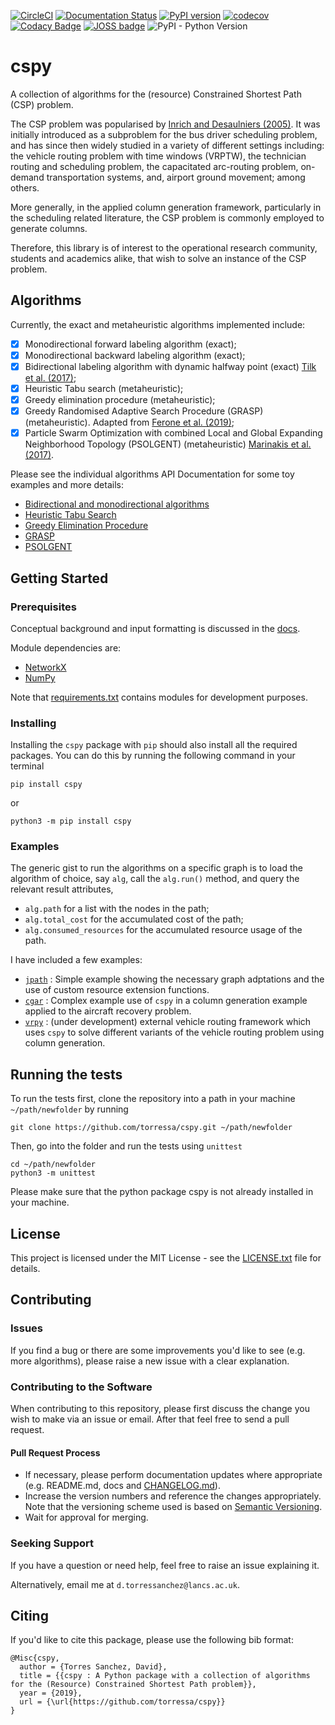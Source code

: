 [![CircleCI](https://circleci.com/gh/torressa/cspy/tree/master.svg?style=svg&circle-token=910e28b03dd0d32967fae038a3cf28b6cdf56334)](https://circleci.com/gh/torressa/cspy/tree/master)
[![Documentation Status](https://readthedocs.org/projects/cspy/badge/?version=latest)](https://cspy.readthedocs.io/en/latest/?badge=latest)
[![PyPI version](https://badge.fury.io/py/cspy.svg)](https://badge.fury.io/py/cspy)
[![codecov](https://codecov.io/gh/torressa/cspy/branch/master/graph/badge.svg?token=24tyrWinNT)](https://codecov.io/gh/torressa/cspy)
[![Codacy Badge](https://api.codacy.com/project/badge/Grade/c28f50e92dae4bcc921f1bd142370608)](https://www.codacy.com/app/torressa/cspy?utm_source=github.com&utm_medium=referral&utm_content=torressa/cspy&utm_campaign=Badge_Grade)
[![JOSS badge](https://joss.theoj.org/papers/25eda55801a528b982d03a6a61f7730d/status.svg)](https://joss.theoj.org/papers/25eda55801a528b982d03a6a61f7730d)
![PyPI - Python Version](https://img.shields.io/pypi/pyversions/cspy)

<!-- [![BCH compliance](https://bettercodehub.com/edge/badge/torressa/cspy?branch=master)](https://bettercodehub.com/)
[![License: MIT](https://img.shields.io/badge/License-MIT-yellow.svg)](https://opensource.org/licenses/MIT) -->

# cspy

A collection of algorithms for the (resource) Constrained Shortest Path (CSP) problem.

The CSP problem was popularised by [Inrich and Desaulniers (2005)](https://www.researchgate.net/publication/227142556_Shortest_Path_Problems_with_Resource_Constraints). It was initially introduced as a subproblem for the bus driver scheduling problem, and has since then widely studied in a variety of different settings including: the vehicle routing problem with time windows (VRPTW), the technician routing and scheduling problem, the capacitated arc-routing problem, on-demand transportation systems, and, airport ground movement; among others.

More generally, in the applied column generation framework, particularly in the scheduling related literature, the CSP problem is commonly employed to generate columns.

Therefore, this library is of interest to the operational research community, students and academics alike, that wish to solve an instance of the CSP problem.

## Algorithms

Currently, the exact and metaheuristic algorithms implemented include:

- [x] Monodirectional forward labeling algorithm (exact);
- [x] Monodirectional backward labeling algorithm (exact);
- [x] Bidirectional labeling algorithm with dynamic halfway point (exact) [Tilk et al. (2017)](https://www.sciencedirect.com/science/article/pii/S0377221717302035);
- [x] Heuristic Tabu search (metaheuristic);
- [x] Greedy elimination procedure (metaheuristic);
- [x] Greedy Randomised Adaptive Search Procedure (GRASP) (metaheuristic). Adapted from [Ferone et al. (2019)](https://www.tandfonline.com/doi/full/10.1080/10556788.2018.1548015);
- [x] Particle Swarm Optimization with combined Local and Global Expanding Neighborhood Topology (PSOLGENT) (metaheuristic) [Marinakis et al. (2017)](https://www.sciencedirect.com/science/article/pii/S0377221717302357).

Please see the individual algorithms API Documentation for some toy examples and more details:

- [Bidirectional and monodirectional algorithms](https://cspy.readthedocs.io/en/latest/api/cspy.BiDirectional.html)
- [Heuristic Tabu Search](https://cspy.readthedocs.io/en/latest/api/cspy.Tabu.html)
- [Greedy Elimination Procedure](https://cspy.readthedocs.io/en/latest/api/cspy.GreedyElim.html)
- [GRASP](https://cspy.readthedocs.io/en/latest/api/cspy.GRASP.html)
- [PSOLGENT](https://cspy.readthedocs.io/en/latest/api/cspy.PSOLGENT.html)
## Getting Started

### Prerequisites

Conceptual background and input formatting is discussed in the [docs](https://cspy.readthedocs.io/en/latest/how_to.html).

Module dependencies are:

- [NetworkX](https://networkx.github.io/documentation/stable/)
- [NumPy](https://docs.scipy.org/doc/numpy/reference/)

Note that [requirements.txt](requirements.txt) contains modules for development purposes.

### Installing

Installing the `cspy` package with `pip` should also install all the required packages. You can do this by running the following command in your terminal

```none
pip install cspy
```

or

```none
python3 -m pip install cspy
```

### Examples

The generic gist to run the algorithms on a specific graph is to load the
algorithm of choice, say `alg`, call the `alg.run()` method, and query the
relevant result attributes,

- `alg.path` for a list with the nodes in the path;
- `alg.total_cost` for the accumulated cost of the path;
- `alg.consumed_resources` for the accumulated resource usage of the path.

I have included a few examples:

- [`jpath`](examples/jpath) : Simple example showing the necessary graph adptations and the use of custom resource extension functions.
- [`cgar`](examples/cgar) : Complex example use of `cspy` in a column generation example applied to the aircraft recovery problem.
- [`vrpy`](https://github.com/Kuifje02/vrpy) : (under development) external vehicle routing framework which uses `cspy` to solve different variants of the vehicle routing problem using column generation.


## Running the tests

To run the tests first, clone the repository into a path in your machine `~/path/newfolder` by running

```none
git clone https://github.com/torressa/cspy.git ~/path/newfolder
```

Then, go into the folder and run the tests using `unittest`

```none
cd ~/path/newfolder
python3 -m unittest
```

Please make sure that the python package cspy is not already installed in your machine.

## License

This project is licensed under the MIT License - see the [LICENSE.txt](LICENSE.txt) file for details.

## Contributing

### Issues

If you find a bug or there are some improvements you'd like to see (e.g. more algorithms), please raise a new issue with a clear explanation.

### Contributing to the Software

When contributing to this repository, please first discuss the change you wish to make via an issue or email.
After that feel free to send a pull request.

#### Pull Request Process

- If necessary, please perform documentation updates where appropriate (e.g. README.md, docs and [CHANGELOG.md](CHANGELOG.md)).
- Increase the version numbers and reference the changes appropriately. Note that the versioning scheme used is based on [Semantic Versioning](https://semver.org/spec/v2.0.0.html).
- Wait for approval for merging.

### Seeking Support

If you have a question or need help, feel free to raise an issue explaining it.

Alternatively, email me at `d.torressanchez@lancs.ac.uk`.

## Citing

If you'd like to cite this package, please use the following bib format:

```none
@Misc{cspy,
  author = {Torres Sanchez, David},
  title = {{cspy : A Python package with a collection of algorithms for the (Resource) Constrained Shortest Path problem}},
  year = {2019},
  url = {\url{https://github.com/torressa/cspy}}
}
```
